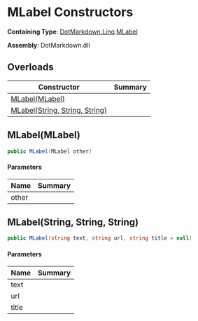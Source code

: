 # MLabel Constructors

**Containing Type**: [DotMarkdown.Linq](../../README.md)\.[MLabel](../README.md)

**Assembly**: DotMarkdown\.dll

## Overloads

| Constructor | Summary |
| ----------- | ------- |
| [MLabel(MLabel)](#DotMarkdown_Linq_MLabel__ctor_DotMarkdown_Linq_MLabel_) | |
| [MLabel(String, String, String)](#DotMarkdown_Linq_MLabel__ctor_System_String_System_String_System_String_) | |

## MLabel\(MLabel\)<a name="DotMarkdown_Linq_MLabel__ctor_DotMarkdown_Linq_MLabel_"></a>

```csharp
public MLabel(MLabel other)
```

#### Parameters

| Name | Summary |
| ---- | ------- |
| other | |

## MLabel\(String, String, String\)<a name="DotMarkdown_Linq_MLabel__ctor_System_String_System_String_System_String_"></a>

```csharp
public MLabel(string text, string url, string title = null)
```

#### Parameters

| Name | Summary |
| ---- | ------- |
| text | |
| url | |
| title | |

